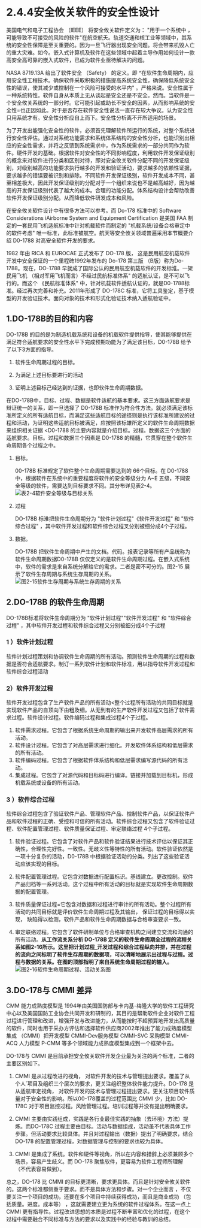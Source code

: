 # 2.4.4安全攸关软件的安全性设计

美国电气和电子工程协会 （IEEE） 将安全攸关软件定义为： "用于一个系统中 ，可能导致不可接受的风险的软件"在航空航夭。轨道交通和核工业等领域中，其系统的安全性保障是至关重要的。因为一旦飞行器出现安全问题。将会带来机毁人亡的重大灾难。如今。嵌入式计算机及软件在这些领域中起着主导作用如何设计一款高安全高可靠的嵌入式软件，已成为软件业亟待解决的问题。

NASA 8719.13A 给出了软件安全 （Safety） 的定义。即 ^在软件生命周期内，应用安全性工程技术。确保软件采取积极的措施提高系统安全性，确保降低系统安全性的错误，使其减少或控制在一个风险可接受的水平内" 。严格来说。安全性属于一种系统特性。软件自身从本质上无从谈起是安全还是不安全。然而。当软件是一个安全攸关系统的一部分时。它可能引起或助长不安全的因素，从而影响系统的安全性=也正因如此。对于是否存在软件安全性说法一直存在较大争议。认为安全性只用系统才有。安全性分析应自上而下。安全性分析离不开所适用的场景。 

为了开发出能强化安全性的软件，必须首先理解软件所运行的系统，对整个系统进行安全性评估。通过对系统功能需求和系统体系结构的安全性分析，也能识别出相应的安全性需求，并将之反馈到系统需求中，作为系统需求的一部分共同作为软件。硬件开发的基础。根据软件对安全性的不同影响程度，利用软件开发保证级别的概念来对软件进行分类和区别对待，即对安全攸关软件分配不同的开发保证级别，对级别越高的功能要求执行越多的开发和验证活动，要求越多的依赖性证据，要求越多的错误要被识别和排除。不同软件开发保证级别，软件开发成本不同，甚至相差极大，因此开发保证级别的分配对于一个组织来说也不是越高越好，因为越高的开发保证级别代表了越大的成本。合理的功能分配。体系结构设计会帮助改善软件开发保证级别分配。从而降低软件研发成本和风险。

在安全攸关软件设计中有很多方法可以参考。而 Do-178 标准中的 Software Considerations iAirborne System and Equipment Certification 是美国 FAA 制定的一套民用飞机适航标准中针对机载软件而制定的 "机载系统/设备合格审定中的软件考虑" 唯一标准，此标准被航空。航天等安全攸关领域普遍采用本节概要介绍 D0-1788  对高安全软件开发的要求。

1982 年由 RICA 和 EUROCAE 正式发布了 DO-178 版， 这是民用航空机载软件开发中安全保证的一个里程碑1992年发布的 Do-178 第三版 （B版）称为Do-1788。现在，DO-1788 早就成了国际公认的民用航空机载软件的开发标淮。一架民用飞机 （相对军用飞机而言）不经过民航标准体系" 的适航认证，是不可以飞行的。而这个 《民航标准体系" 中，针对机载软件适航认证的，就是D0-1788标准。经过再次完善和补充。2011年形成了 DO-178C 标准，它将工具鉴定，基于模型的开发验证技术。面向对象的技术和形式化验证技术纳入适航验证中。

## 1.DO-178B的目的和内容

DO-178B  的目的是为制造机载系统和设备的机载软件提供指导，使其能够提供在满足符合适航要求的安全性水平下完成预期功能为了满足该目标，D0-178B 给予了以下3方面的指导。

1. 软件生命周期过程的目标。
   
2. 为满足上述目标要进行的活动
   
3. 证明上述目标己经达到的证据，也即软件生命周期数据。

在DO-178B中，目标、过程、数据是软件适航的基本要求。这三方面适航要求是辩证统一的关系，即一旦选择了 D0-178B 标准作为符合性方法。就必须满足该标准所定义的所有适航目标，而满足这些适航目标的途径则是执行该标准所建议的过程和活动，为证明这些适航目标被满足，应按照该标雄所定义的软件生命周期数据来组织相关证据 <D0-1788  的主要内容就是介绍目标。过程。数据这三个方面的适航要求。目标。过程和数据三个因素是 D0-1788 的精髓，它贯穿在整个软件生命周期各个过程之中。

1.  目标。

	00-178B 标准规定了软件整个生命周期需要达到的 66个目标。在 D0-1788 中，根据软件在系统中的重要程度将软件的安全等级分为 A~E 五级，不同安全等级的软件，需要达到目标要求不同。其分布详见表2-4。![表2-4软件安全等级与目标关系](./assets/表2-4软件安全等级与目标关系.png)



2. 过程

	DO-178B 标淮把软件生命周期分为 "软件计划过程"《软件开发过程" 和 "软件综合过程" ，其中软件开发过程和软件综合过程叉分别被细分成4个子过程。

3. 数据。

	DO-178B 把软件生命周期中产生的文档。代码。报表记录等所有产品统称为软件生命周期数据D0-178B  仅仅定义的是软件生命周期过程。在嵌入式系统中，软件的需求是来自系统分解给它的需求。二者是密不可分的。图2-15 展示了软件生存周期与系统生存周期的关系。![图2-15软件生存周期与系统生存周期的关系](./assets/图2-15软件生存周期与系统生存周期的关系.png)

## 2.DO-178B 的软件生命周期

DO-178B标准将软件生命周期分为 "软件计划过程""软件开发过程"  和 "软件综合过程" ，其中软件开发过程和软件综合过程又分别被细分成4个子过程

### 1 ）软件计划过程

软件计划过程策划和协调软件生命周期的所有活动。预测软件生命周期的过程和数据是否符合适航要求。制订一系列软件计划和软件标准，用以指导软件开发过程和软件综合过程活动

### 2）软件开发过程

软件开发过程包含了生产软件产品的所有活动<整个过程所有活动的共同目标就是实现软件产品的自顶向下由粗及细。从无到有的生产软件开发过程又包括了软件需求过程。软件设计过程。软件编码过程和集成过程4个子过程。

1.  软件需求过程。它包含了根据系统生命周期的输出来开发软件高层需求的所有活动。
2. 软件设计过程。它包含了对高层需求进行细化。开发软件体系结构和低层需求的所有活动。
3. 软件编码过程。它包含了根据软件体系结构和低层需求编写源代码的所有活动。
4. 集成过程。它包含了对源代码和目标码进行编译。链接并加载到目标机，形成机载系统或设备的所有活动。

### 3 ）软件综合过程

软件综合过程包含了验证软件产品、管理软件产品、控制软件产品，以保证软件产品和软件过程的正确、受控和可信的所有活动。软件综合过程又包含了软件验证过程、软件配置管理过程、软件质量保证过程、审定联络过程 4个子过程。

1.  软件验证过程。它包含了对软件产品和软件验证结果进行技术评估以保证其正确性，合理性完好性。一致性。无歧义性等特性的所有活动。软件验证依然是一项十分复杂的活动，D0-178B 中根据验证活动的分类。列出了这些验证活动应该实现的目标。

2. 软件配置管理过程。它包含对数据进行配置标识。基线建立。更改控制。软件产品归档等一系列活动。这个过程中所有活动的目标就是实现软件生命周期数据的配置管理。

3. 软件质量保证过程=它包含对数据和过程进行审计的所有活动。整个过程所有活动的共同目标就是评价软件生命周期过程及其输出， 保证过程的目标得以实现， 缺陷得以检测，软件产品和软件生命周期数据与合格审查要求一致。

4. 审定联络过程。它包含了软件研制单位与合格审查机构之间建立交流和沟通的所有活动。**从工作流关系分析 DO-178B  定义的软件生命周期全过程的流程关系如图2-16所示。这里把计划过程_开发过程和综合过程纵向并排，并在过程的流向之间标明了软件生存周期的数据项，可以清晰地展示出过程与过程。过程与数据的关系。在图的顶部指明了来自系统生命周期过程的输入。**![图2-16软件生命周期过程、活动关系图](./assets/图2-16软件生命周期过程、活动关系图.png)

   

## 3.DO-178与 CMMI 差异

CMM 能力成熟度模型是 1994年由美国国防部与卡内基-梅隆大学的软件工程研究中心以及美国国防工业协会共同开发和研制的，其目的是帮助软件企业对软件工程过程进行管理和改进，增强开发与改进能力，从而能按时不超预算地开发出高质量的软件，同时也用于采办方评估和选择软件供应商2002年推出了能力成熟度模型集成 （CMMI）把开发模型 CMMI-Dev服务模型 CMMI-SVC  采购模型 CMMI-ACQ  人力模型 P-CMM 等多个领域能力成熟度模型集成到一个框架中去。

DO-178与 CMMI 是目前承担安全攸关软件开发企业最为关注的两个标准，二者的主要区别如下。

1. CMMI 是从过程改进的视角，  对软件开发的技术与管理提出要求。覆盖了从个人`项目及组织三个层次的要求，更关注组织整体软件能力提升。DO-178 是从适航审定视角， 对软件开发的技术与管理过程提出要求。更关注项目软件质量对于安全性的影响。所以00-178覆盖的过程范围比 CMMI 少，比如 DO-178C 对于项目监控过程。风险管理过程。培训过程等并没有提出明确要求。

2. CMMI 主要由实践组成，实践是各行业最佳实践的抽象（去环境〉方法）提炼。而DO-178C 过程主要由目标。活动与数据组成，活动虽不代表具体工作步骤。但活动要求比较具体。并且对过程输出（数据）提出了明确要求，结合DO-178 的配置管理过程，对数据管理与控制的要求也较为具体。

3.  CMMI 是集成了系统。软件和硬件等视角，所以在内容和措辞上必须兼顾多个场景，容易产生歧义。而 DO-178 聚焦软件，更容易为软件工程师所理解 （不代表容易做到）。

总之，DO-178 比 CMMI 的目标更清晰，要求更具体。而且是针对安全攸关软件的。这两个标准都侧重于要求。而不是具体方法和步骤。对一个企业而言 ，不仅要关注一个项目的成功，还要在多个项目中持续获得成功，而且是商业成功 （包括质量。进度。成本等） ，这就需要建立更为系统的软件过程体系。在这一点上 CMMI 更有指导性。过程改进思想的本质是过程不断丰富和优化的过程，在这个过程中需要融合不同标准与方法的要求以及实践中的经验与教训的总结。
